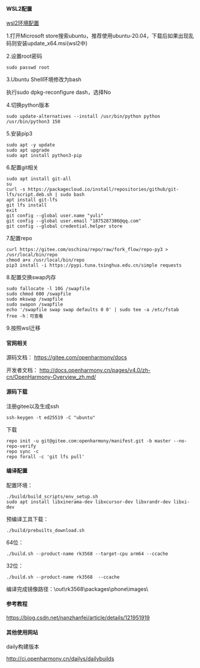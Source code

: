 #### WSL2配置
[wsl2环境配置](../window/window_wsl2.md)

1.打开Microsoft store搜索ubuntu，推荐使用ubuntu-20.04，下载后如果出现乱码则安装update_x64.msi(wsl2中)

2.设置root密码
```
sudo passwd root
```

3.Ubuntu Shell环境修改为bash

执行sudo dpkg-reconfigure dash，选择No

4.切换python版本
```
sudo update-alternatives --install /usr/bin/python python /usr/bin/python3 150
```

5.安装pip3
```
sudo apt -y update
sudo apt upgrade
sudo apt install python3-pip
```

6.配置git相关
```
sudo apt install git-all
su
curl -s https://packagecloud.io/install/repositories/github/git-lfs/script.deb.sh | sudo bash
apt install git-lfs
git lfs install
exit
git config --global user.name "yuli"
git config --global user.email "1875287386@qq.com"
git config --global credential.helper store
```

7.配置repo
```
curl https://gitee.com/oschina/repo/raw/fork_flow/repo-py3 > /usr/local/bin/repo
chmod a+x /usr/local/bin/repo
pip3 install -i https://pypi.tuna.tsinghua.edu.cn/simple requests
```

8.配置交换swap内存
```
sudo fallocate -l 10G /swapfile
sudo chmod 600 /swapfile
sudo mkswap /swapfile
sudo swapon /swapfile
echo '/swapfile swap swap defaults 0 0' | sudo tee -a /etc/fstab
free -h：可查看
```

9.按照wsl迁移
#### 官网相关

源码文档： https://gitee.com/openharmony/docs

开发者文档： http://docs.openharmony.cn/pages/v4.0/zh-cn/OpenHarmony-Overview_zh.md/

#### 源码下载
注册gitee以及生成ssh
```
ssh-keygen -t ed25519 -C "ubuntu"
```
下载
```
repo init -u git@gitee.com:openharmony/manifest.git -b master --no-repo-verify
repo sync -c
repo forall -c 'git lfs pull'
```
#### 编译配置

配置环境：
```
./build/build_scripts/env_setup.sh
sudo apt install libxinerama-dev libxcursor-dev libxrandr-dev libxi-dev
```
预编译工具下载：
```
./build/prebuilts_download.sh
```
64位：
```
./build.sh --product-name rk3568 --target-cpu arm64 --ccache
```
32位：
```
./build.sh --product-name rk3568  --ccache
```

编译完成镜像路径：\out\rk3568\packages\phone\images\

#### 参考教程
https://blog.csdn.net/nanzhanfei/article/details/121951919

#### 其他使用网站
daily构建版本

http://ci.openharmony.cn/dailys/dailybuilds
